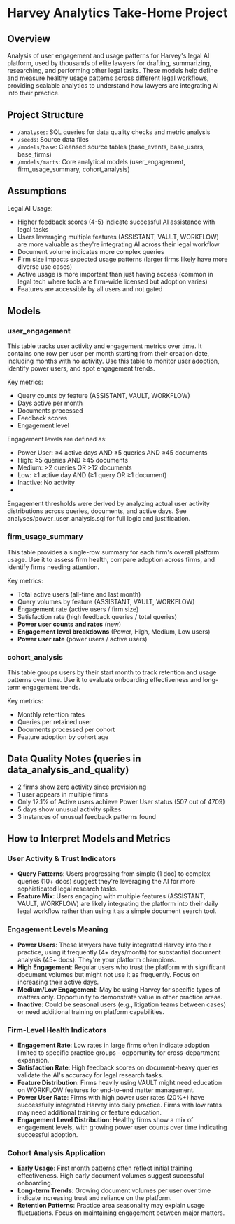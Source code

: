 # Harvey Analytics Take-Home Project

## Overview
Analysis of user engagement and usage patterns for Harvey's legal AI platform, used by thousands of elite lawyers for drafting, summarizing, researching, and performing other legal tasks. These models help define and measure healthy usage patterns across different legal workflows, providing scalable analytics to understand how lawyers are integrating AI into their practice.

## Project Structure
- `/analyses`: SQL queries for data quality checks and metric analysis
- `/seeds`: Source data files
- `/models/base`: Cleansed source tables (base_events, base_users, base_firms)
- `/models/marts`: Core analytical models (user_engagement, firm_usage_summary, cohort_analysis)

## Assumptions
Legal AI Usage:
- Higher feedback scores (4-5) indicate successful AI assistance with legal tasks
- Users leveraging multiple features (ASSISTANT, VAULT, WORKFLOW) are more valuable as they're integrating AI across their legal workflow
- Document volume indicates more complex queries
- Firm size impacts expected usage patterns (larger firms likely have more diverse use cases)
- Active usage is more important than just having access (common in legal tech where tools are firm-wide licensed but adoption varies)
- Features are accessible by all users and not gated

## Models

### user_engagement
This table tracks user activity and engagement metrics over time. It contains one row per user per month starting from their creation date, including months with no activity. Use this table to monitor user adoption, identify power users, and spot engagement trends.

Key metrics:
- Query counts by feature (ASSISTANT, VAULT, WORKFLOW)
- Days active per month
- Documents processed
- Feedback scores
- Engagement level

Engagement levels are defined as:
- Power User: ≥4 active days AND ≥5 queries AND ≥45 documents
- High: ≥5 queries AND ≥45 documents
- Medium: >2 queries OR >12 documents
- Low: ≥1 active day AND (≥1 query OR ≥1 document)
- Inactive: No activity
- 
Engagement thresholds were derived by analyzing actual user activity distributions across queries, documents, and active days. See analyses/power_user_analysis.sql for full logic and justification.

### firm_usage_summary
This table provides a single-row summary for each firm's overall platform usage. Use it to assess firm health, compare adoption across firms, and identify firms needing attention.

Key metrics:
- Total active users (all-time and last month)
- Query volumes by feature (ASSISTANT, VAULT, WORKFLOW)
- Engagement rate (active users / firm size)
- Satisfaction rate (high feedback queries / total queries)
- **Power user counts and rates** (new)
- **Engagement level breakdowns** (Power, High, Medium, Low users)
- **Power user rate** (power users / active users)

### cohort_analysis
This table groups users by their start month to track retention and usage patterns over time. Use it to evaluate onboarding effectiveness and long-term engagement trends.

Key metrics:
- Monthly retention rates
- Queries per retained user
- Documents processed per cohort
- Feature adoption by cohort age

## Data Quality Notes (queries in data_analysis_and_quality)
- 2 firms show zero activity since provisioning
- 1 user appears in multiple firms
- Only 12.1% of Active users achieve Power User status (507 out of 4709)
- 5 days show unusual activity spikes
- 3 instances of unusual feedback patterns found 



## How to Interpret Models and Metrics

### User Activity & Trust Indicators
- **Query Patterns**: Users progressing from simple (1 doc) to complex queries (10+ docs) suggest they're leveraging the AI for more sophisticated legal research tasks.
- **Feature Mix**: Users engaging with multiple features (ASSISTANT, VAULT, WORKFLOW) are likely integrating the platform into their daily legal workflow rather than using it as a simple document search tool.

### Engagement Levels Meaning
- **Power Users**: These lawyers have fully integrated Harvey into their practice, using it frequently (4+ days/month) for substantial document analysis (45+ docs). They're your platform champions.
- **High Engagement**: Regular users who trust the platform with significant document volumes but might not use it as frequently. Focus on increasing their active days.
- **Medium/Low Engagement**: May be using Harvey for specific types of matters only. Opportunity to demonstrate value in other practice areas.
- **Inactive**: Could be seasonal users (e.g., litigation teams between cases) or need additional training on platform capabilities.

### Firm-Level Health Indicators
- **Engagement Rate**: Low rates in large firms often indicate adoption limited to specific practice groups - opportunity for cross-department expansion.
- **Satisfaction Rate**: High feedback scores on document-heavy queries validate the AI's accuracy for legal research tasks.
- **Feature Distribution**: Firms heavily using VAULT might need education on WORKFLOW features for end-to-end matter management.
- **Power User Rate**: Firms with high power user rates (20%+) have successfully integrated Harvey into daily practice. Firms with low rates may need additional training or feature education.
- **Engagement Level Distribution**: Healthy firms show a mix of engagement levels, with growing power user counts over time indicating successful adoption.

### Cohort Analysis Application
- **Early Usage**: First month patterns often reflect initial training effectiveness. High early document volumes suggest successful onboarding.
- **Long-term Trends**: Growing document volumes per user over time indicate increasing trust and reliance on the platform.
- **Retention Patterns**: Practice area seasonality may explain usage fluctuations. Focus on maintaining engagement between major matters.

